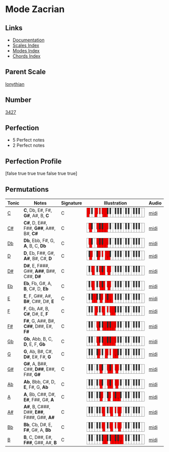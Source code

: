 # Mode Zacrian

## Links

- [Documentation](index.md)
- [Scales Index](Scales.md)
- [Modes Index](Modes.md)
- [Chords Index](Chords.md)

## Parent Scale

[Ionythian](ScaleIonythian.md)

## Number

[3427](https://ianring.com/musictheory/scales/3427)

## Perfection

- 5 Perfect notes
- 2 Perfect notes

## Perfection Profile

[false true true true false true true]

## Permutations

| Tonic | Notes | Signature | Illustration | Audio |
|-------|-------|-----------|--------------|-------|
| [C](ModeCNaturalZacrian.md) | **C**, Db, E#, F#, **G#**, A#, B, **C** | C | ![CNaturalZacrian](ModeCNaturalZacrian.png) | [midi](https://github.com/edipermadi/music/blob/main/docs/ModeCNaturalZacrian.mid?raw=true) |
| [C#](ModeCSharpZacrian.md) | **C#**, D, E##, F##, **G##**, A##, B#, **C#** | C | ![CSharpZacrian](ModeCSharpZacrian.png) | [midi](https://github.com/edipermadi/music/blob/main/docs/ModeCSharpZacrian.mid?raw=true) |
| [Db](ModeDFlatZacrian.md) | **Db**, Ebb, F#, G, **A**, B, C, **Db** | C | ![DFlatZacrian](ModeDFlatZacrian.png) | [midi](https://github.com/edipermadi/music/blob/main/docs/ModeDFlatZacrian.mid?raw=true) |
| [D](ModeDNaturalZacrian.md) | **D**, Eb, F##, G#, **A#**, B#, C#, **D** | C | ![DNaturalZacrian](ModeDNaturalZacrian.png) | [midi](https://github.com/edipermadi/music/blob/main/docs/ModeDNaturalZacrian.mid?raw=true) |
| [D#](ModeDSharpZacrian.md) | **D#**, E, F###, G##, **A##**, B##, C##, **D#** | C | ![DSharpZacrian](ModeDSharpZacrian.png) | [midi](https://github.com/edipermadi/music/blob/main/docs/ModeDSharpZacrian.mid?raw=true) |
| [Eb](ModeEFlatZacrian.md) | **Eb**, Fb, G#, A, **B**, C#, D, **Eb** | C | ![EFlatZacrian](ModeEFlatZacrian.png) | [midi](https://github.com/edipermadi/music/blob/main/docs/ModeEFlatZacrian.mid?raw=true) |
| [E](ModeENaturalZacrian.md) | **E**, F, G##, A#, **B#**, C##, D#, **E** | C | ![ENaturalZacrian](ModeENaturalZacrian.png) | [midi](https://github.com/edipermadi/music/blob/main/docs/ModeENaturalZacrian.mid?raw=true) |
| [F](ModeFNaturalZacrian.md) | **F**, Gb, A#, B, **C#**, D#, E, **F** | C | ![FNaturalZacrian](ModeFNaturalZacrian.png) | [midi](https://github.com/edipermadi/music/blob/main/docs/ModeFNaturalZacrian.mid?raw=true) |
| [F#](ModeFSharpZacrian.md) | **F#**, G, A##, B#, **C##**, D##, E#, **F#** | C | ![FSharpZacrian](ModeFSharpZacrian.png) | [midi](https://github.com/edipermadi/music/blob/main/docs/ModeFSharpZacrian.mid?raw=true) |
| [Gb](ModeGFlatZacrian.md) | **Gb**, Abb, B, C, **D**, E, F, **Gb** | C | ![GFlatZacrian](ModeGFlatZacrian.png) | [midi](https://github.com/edipermadi/music/blob/main/docs/ModeGFlatZacrian.mid?raw=true) |
| [G](ModeGNaturalZacrian.md) | **G**, Ab, B#, C#, **D#**, E#, F#, **G** | C | ![GNaturalZacrian](ModeGNaturalZacrian.png) | [midi](https://github.com/edipermadi/music/blob/main/docs/ModeGNaturalZacrian.mid?raw=true) |
| [G#](ModeGSharpZacrian.md) | **G#**, A, B##, C##, **D##**, E##, F##, **G#** | C | ![GSharpZacrian](ModeGSharpZacrian.png) | [midi](https://github.com/edipermadi/music/blob/main/docs/ModeGSharpZacrian.mid?raw=true) |
| [Ab](ModeAFlatZacrian.md) | **Ab**, Bbb, C#, D, **E**, F#, G, **Ab** | C | ![AFlatZacrian](ModeAFlatZacrian.png) | [midi](https://github.com/edipermadi/music/blob/main/docs/ModeAFlatZacrian.mid?raw=true) |
| [A](ModeANaturalZacrian.md) | **A**, Bb, C##, D#, **E#**, F##, G#, **A** | C | ![ANaturalZacrian](ModeANaturalZacrian.png) | [midi](https://github.com/edipermadi/music/blob/main/docs/ModeANaturalZacrian.mid?raw=true) |
| [A#](ModeASharpZacrian.md) | **A#**, B, C###, D##, **E##**, F###, G##, **A#** | C | ![ASharpZacrian](ModeASharpZacrian.png) | [midi](https://github.com/edipermadi/music/blob/main/docs/ModeASharpZacrian.mid?raw=true) |
| [Bb](ModeBFlatZacrian.md) | **Bb**, Cb, D#, E, **F#**, G#, A, **Bb** | C | ![BFlatZacrian](ModeBFlatZacrian.png) | [midi](https://github.com/edipermadi/music/blob/main/docs/ModeBFlatZacrian.mid?raw=true) |
| [B](ModeBNaturalZacrian.md) | **B**, C, D##, E#, **F##**, G##, A#, **B** | C | ![BNaturalZacrian](ModeBNaturalZacrian.png) | [midi](https://github.com/edipermadi/music/blob/main/docs/ModeBNaturalZacrian.mid?raw=true) |
